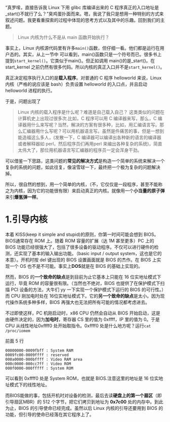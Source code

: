 “真罗嗦，直接告诉我 Linux 下用 glibc 库编译出来的 C 程序真正的入口地址是_start()不就行了么？”臭鸡蛋扑面而来。嗯，我说了我只是想用一种特别的方式来叙述问题。我更看重探索的过程中体现的思考方式以及其中的乐趣。回到我们的主题。

> Linux 内核为什么不是从 main 函数开始执行？

事实上，Linux 内核源代码里有许多`main()`函数，但仔细一看。他们都是运行在用户态的。其实，从上一节中
可以看到，main()函数只是一个符号而已。很多书上提到`start_kernel()`。它类似于main()。但正如调用 main()的是_start()。在 start_kernel 之前仍然有很多代码。所以内核的真正入口并不是`start_kernel()`。


真正决定程序执行入口的是**载入程序**。对普通的 C 程序 helloworld 来说，Linux 内核（严格的说应该是 bash）负责设置 helloworld 的入口点，并且启动 helloworld 进程的执行。

于是，问题出现了

> Linux 内核的载入程序是什么呢？难道是自己载入自己？
这类类似的问题在计算机史上出现过很多次.比如，C 程序可以用 C 编译器来写，那么，C 编译器用什么来写呢？当然，解决的方案有很多种，比如，用汇编语言写。那么汇编器用什么写呢？可以用机器语言写。虽然是件痛苦的事，但是一想到能造福这么多人，(发散一下，C 编译器可以编译出各种新的语言的编译器或者解释器如 perl，然后程序员们再用perl 来编出各种复杂的系统)，简直太伟大了，那位用机器语言写汇编器的程序员一定会浑身干劲。

可以借鉴一下思路，这类问题的**常见的解决方式**是构造一个简单的系统来解决一个复杂的系统的问题，如此往复，像滚雪球一下，最终把一个极为复杂的问题解决掉。

所以，很自然的想到，用一个简单的内核，（不，它仅仅是一段程序，甚至不能称之为内核，因为它的功能很有限）来启动真正的内核。就像用一个**小当量的原子弹**来引**爆氢弹一样**。

# 1.引导内核
本着 KISS(keep it simple and stupid)的原则，你第一时间可能会想到 BIOS。BIOS通常存在 ROM 上。随着 ROM 容量的扩展（达 1M 甚至更多）PC 上的 BIOS 功能已经很强大了，包括了很多设备的驱动程序。不仅可以进行硬件的检测，还实现了基本的输入输出功能。（basic input / output system，这也是它的本意）。开机时按 del 键出现的 BIOS 设置画面就是 BIOS 的杰作。在 BIOS 上实现一个 OS 也不是不可能。事实上**DOS**就是在 BIOS 的基础上实现的。

然而，BIOS 的**一个致命的缺点**是到目前为止它基本上只能在 16 位实地址模式下运行，毕竟 ROM 的容量很有限。（当然也不绝对，BIOS 也提供了在保护模式下扫描 PCI 设备的方法，大牛们 yy 一下实现一个保护模式下运行的 BIOS 的可行性。）而 CPU 刚加电时处在 16位实地址模式下。它的**另一个致命的缺点**是太小。因为现代操作系统多种多样，BIOS 再强大也无法把所有可能的情况都考虑进去。

不过即使这样，PC 机刚启动时，x86 CPU 仍然会自动从 BIOS 开始启动，这是由硬件决定的，因为**加电时**，寄存器 CS 里的值为 0xffff，IP 里的值为 0。于是 CPU 从线性地址0xffff0 处开始取指令。0xffff0 处是什么地方呢？运行`cat /proc/iomem`

前面 5 行

```
00000000-0009fbff : System RAM
0009fc00-0009ffff : reserved
000a0000-000bffff : Video RAM area
000c0000-000cc7ff : Video ROM
000f0000-000fffff : System ROM
```
可以看到 0xffff0 处是 System ROM，也就是 BIOS.注意这里的地址是 16 位实地址模式下的线性地址。

而BIOS能做的事，包括开机时对设备的检测，最后去读**硬盘上的第一个扇区**（即引导扇区MBR）的 512 个字节，把它们拷贝到地址为 **0x7c00** 处的内存中。到此为止，BIOS 的引导使命已经完成。虽然以后 Linux 内核的引导还要用到 BIOS 的功能，但引导的使命已经落在其它程序上了。